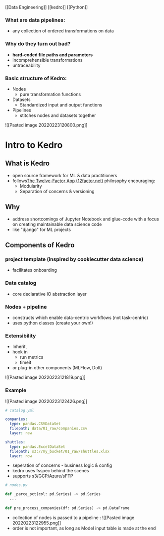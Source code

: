 [[Data Engineering]] [[kedro]] [[Python]]

### What are data pipelines:
- any collection of ordered transformations on data

### Why do they turn out bad?
- **hard-coded file paths and parameters**
- incomprehensible transformations
- untraceability

### Basic structure of Kedro:
- Nodes
    - pure transformation functions
- Datasets
    - Standardized input and output functions
- Pipelines
    - stitches nodes and datasets together


![[Pasted image 20220223120800.png]]

# Intro to Kedro
## What is Kedro
- open source framework for ML & data practitioners 
- follows[The Twelve-Factor App (12factor.net)](https://12factor.net/) philosophy encouraging:
  - Modularity
  - Separation of concerns & versioning

## Why
- address shortcomings of Jupyter Notebook and glue-code with a focus on creating maintainable data science code
- like "django" for ML projects

## Components of Kedro
### project template (inspired by cookiecutter data science)
- facilitates onboarding

### Data catalog
- core declarative IO abstraction layer

### Nodes + pipeline
- constructs which enable data-centric workflows (not task-centric)
- uses python classes (create your own!)

### Extensibility
- Inherit,
- hook in
  - run metrics
  - timeit
-  or plug-in other components (MLFlow, Dolt)

![[Pasted image 20220223121819.png]]

### Example
![[Pasted image 20220223122426.png]]

```yaml
# catalog.yml

companies:
  type: pandas.CSVDataSet
  filepath: data/01_raw/companies.csv
  layer: raw

shuttles:
  type: pandas.ExcelDataSet
  filepath: s3://my_bucket/01_raw/shuttles.xlsx
  layer: row
```

- seperation of concerns - business logic & config
- kedro uses fsspec behind the scenes
- supports s3/GCP/Azure/sFTP

```python
# nodes.py

def _parce_pct(col: pd.Series) -> pd.Series
  ...
  
def pre_process_companies(df: pd.Series) -> pd.DataFrame
```

- collection of nodes is passed to a pipeline :
![[Pasted image 20220223122955.png]]
- order is not important, as long as Model input table is made at the end


